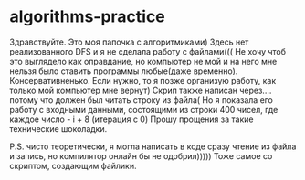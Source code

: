 # algorithms-practice
Здравствуйте. Это моя папочка с алгоритмиками) Здесь нет реализованного DFS и я не сделала работу с файлами((( 
Не хочу чтоб это выглядело как оправдание, но компьютер не мой и на него мне нельзя было ставить программы любые(даже временно). Консервативненько.
Если нужно, то я позже организую работу, как только мой компьютер мне вернут) Скрип также написан через.... потому что должен был читать строку из файла( Но я показала его работу с входными данными, состоящими из строки 400 чисел, где каждое число - i + 8 (итерация с 0)
Прошу прощения за такие технические шоколадки.


P.S. чисто теоретически, я могла написать в коде сразу чтение из файла и запись, но компилятор онлайн бы не одобрил)))))
Тоже самое со скриптом, создающим файлики.
